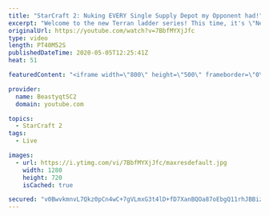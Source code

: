 ```yaml
---
title: "StarCraft 2: Nuking EVERY Single Supply Depot my Opponent had!"
excerpt: "Welcome to the new Terran ladder series! This time, it's \"Never Attack to Grandmaster!\" In this challenge, I play as Terran on the EU ladder, and in every game I'm not allowed to attack with any units except for using Ghosts. I'm allowed to make any army units for defending, as long as I don't attack"
originalUrl: https://youtube.com/watch?v=7BbfMYXjJfc
type: video
length: PT40M52S
publishedDateTime: 2020-05-05T12:25:41Z
heat: 51

featuredContent: "<iframe width=\"800\" height=\"500\" frameborder=\"0\" src=\"https://www.youtube.com/embed/7BbfMYXjJfc\" allow=\"accelerometer; autoplay; encrypted-media; gyroscope; picture-in-picture\" allowfullscreen></iframe>"

provider:
  name: BeastyqtSC2
  domain: youtube.com

topics:
  - StarCraft 2
tags:
  - Live

images:
  - url: https://i.ytimg.com/vi/7BbfMYXjJfc/maxresdefault.jpg
    width: 1280
    height: 720
    isCached: true

secured: "v0BwvkmnvL7Qkz0pCn4wC+7gVLmxG3t4lD+fD7XanBQOa87oEbgQ11rhJBBizP+hJQqjf5XVzRvW9NtdNcL0eM4QNRD+RqWIGsLBQzApVtPiYjN18BTOU2T+A74Ivj2vnZ87hMMO9w6P+kABkakrq7B0z6b5RpHq+4xug42WEar+FCKSxutcPivBJzUmNLFqR87M0CCqvqFgsDGSNoViOF+IoXM9Lbr8KHc7Hu/DKIAa87kGFspkhXSCKv4lf5XAy6+WajIW0gExNP8+QK8dVkRRXnkp+WbuhvA6HrJoMnjYNBLZLI6tAyInAmnn7K2aT/0H/zZcWGDqPlI6UymR0veq1ukbS/gH8Oji2GMMr9xPGsWhSg2m0jI0t5L+3D7MLIIzhpVnwqChRhTxKLr+XxgsPMK+Jq5ClMrWNLOPVQ0=;u5wVZE7CkEjKOteIwReUuw=="
---
```


